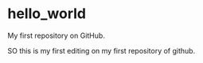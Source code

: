 # hello_world
My first repository on GitHub.

SO this is my first editing on my first repository of github.
